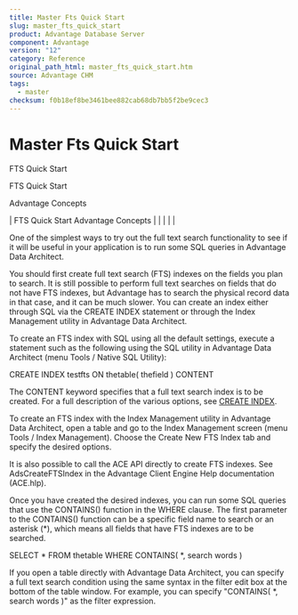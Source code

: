```yaml
---
title: Master Fts Quick Start
slug: master_fts_quick_start
product: Advantage Database Server
component: Advantage
version: "12"
category: Reference
original_path_html: master_fts_quick_start.htm
source: Advantage CHM
tags:
  - master
checksum: f0b18ef8be3461bee882cab68db7bb5f2be9cec3
---
```


# Master Fts Quick Start

FTS Quick Start

FTS Quick Start

Advantage Concepts

| FTS Quick Start  Advantage Concepts |  |  |  |  |

One of the simplest ways to try out the full text search functionality to see if it will be useful in your application is to run some SQL queries in Advantage Data Architect.

You should first create full text search (FTS) indexes on the fields you plan to search. It is still possible to perform full text searches on fields that do not have FTS indexes, but Advantage has to search the physical record data in that case, and it can be much slower. You can create an index either through SQL via the CREATE INDEX statement or through the Index Management utility in Advantage Data Architect.

To create an FTS index with SQL using all the default settings, execute a statement such as the following using the SQL utility in Advantage Data Architect (menu Tools / Native SQL Utility):

CREATE INDEX testfts ON thetable( thefield ) CONTENT

The CONTENT keyword specifies that a full text search index is to be created. For a full description of the various options, see [CREATE INDEX](master_create_index.md).

To create an FTS index with the Index Management utility in Advantage Data Architect, open a table and go to the Index Management screen (menu Tools / Index Management). Choose the Create New FTS Index tab and specify the desired options.

It is also possible to call the ACE API directly to create FTS indexes. See AdsCreateFTSIndex in the Advantage Client Engine Help documentation (ACE.hlp).

Once you have created the desired indexes, you can run some SQL queries that use the CONTAINS() function in the WHERE clause. The first parameter to the CONTAINS() function can be a specific field name to search or an asterisk (\*), which means all fields that have FTS indexes are to be searched.

SELECT \* FROM thetable WHERE CONTAINS( \*, search words )

If you open a table directly with Advantage Data Architect, you can specify a full text search condition using the same syntax in the filter edit box at the bottom of the table window. For example, you can specify "CONTAINS( \*, search words )" as the filter expression.
